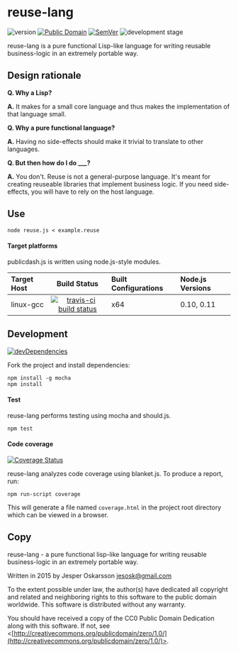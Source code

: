 # reuse-lang
![version](http://img.shields.io/badge/version-0.1.0-blue.svg) [![Public Domain](http://img.shields.io/badge/public%20domain%3F-yes-blue.svg)](http://creativecommons.org/publicdomain/zero/1.0/) [![SemVer](http://img.shields.io/badge/SemVer-2.0.0-blue.svg)](http://semver.org/spec/v2.0.0.html) ![development stage](http://img.shields.io/badge/development%20stage-alpha-orange.svg)

reuse-lang is a pure functional Lisp-like language for writing reusable business-logic in an extremely portable way.

## Design rationale

**Q. Why a Lisp?**

**A.** It makes for a small core language and thus makes the implementation of that language small.

**Q. Why a pure functional language?**

**A.** Having no side-effects should make it trivial to translate to other languages.

**Q. But then how do I do ___?**

**A.** You don't. Reuse is not a general-purpose language. It's meant for creating reuseable libraries that implement business logic. If you need side-effects, you will have to rely on the host language.

## Use
```
node reuse.js < example.reuse
```

#### Target platforms
publicdash.js is written using node.js-style modules.

| Target Host   | Build Status | Built Configurations | Node.js Versions   |
| :------------ | :----------: | :------------------- | :----------------- |
| linux-gcc | [![travis-ci build status](https://travis-ci.org/redien/reuse-lang.svg?branch=master)](https://travis-ci.org/redien/reuse-lang) | x64 | 0.10, 0.11 |

## Development
[![devDependencies](https://david-dm.org/redien/reuse-lang/dev-status.svg)](https://david-dm.org/redien/reuse-lang#info=devDependencies)

Fork the project and install dependencies:
```
npm install -g mocha
npm install
```

#### Test
reuse-lang performs testing using mocha and should.js.

```
npm test
```

#### Code coverage
[![Coverage Status](https://img.shields.io/coveralls/redien/reuse-lang.svg)](https://coveralls.io/r/redien/reuse-lang?branch=master)

reuse-lang analyzes code coverage using blanket.js. To produce a report, run:
```
npm run-script coverage
```

This will generate a file named `coverage.html` in the project root directory which can be viewed in a browser.

## Copy

reuse-lang - a pure functional lisp-like language for writing reusable business-logic in an extremely portable way.

Written in 2015 by Jesper Oskarsson jesosk@gmail.com

To the extent possible under law, the author(s) have dedicated all copyright
and related and neighboring rights to this software to the public domain worldwide.
This software is distributed without any warranty.

You should have received a copy of the CC0 Public Domain Dedication along with this software.
If not, see <[http://creativecommons.org/publicdomain/zero/1.0/](http://creativecommons.org/publicdomain/zero/1.0/)>.
